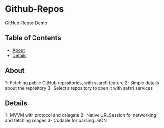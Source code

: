 # Github-Repos
GitHub-Repos Demo

## Table of Contents
+ [About](#about)
+ [Details](#details)

## About <a name = "about"></a>
1- Fetching public GitHub repositories, with search feature
2- Simple details about the repository
3- Select a repository to open it with safari services

## Details <a name = "details"></a>
1- MVVM with protocol and delegate
2- Native URLSession for networking and fetching images
3- Codable for parsing JSON

